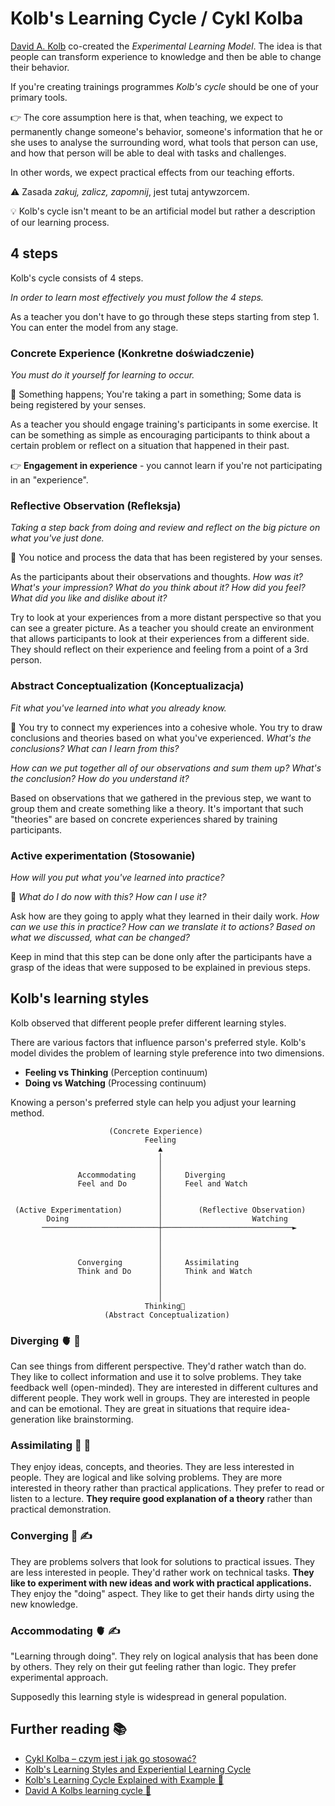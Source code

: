# Kolb's Learning Cycle / Cykl Kolba

[David A. Kolb](https://en.wikipedia.org/wiki/David_A._Kolb) co-created the _Experimental Learning
Model_. The idea is that people can transform experience to knowledge and then be able to change
their behavior.

If you're creating trainings programmes _Kolb's cycle_ should be one of your primary tools.

👉 The core assumption here is that, when teaching, we expect to permanently change someone's
behavior, someone's information that he or she uses to analyse the surrounding word, what tools that
person can use, and how that person will be able to deal with tasks and challenges.

In other words, we expect practical effects from our teaching efforts.

⚠️ Zasada _zakuj, zalicz, zapomnij_, jest tutaj antywzorcem.

💡 Kolb's cycle isn't meant to be an artificial model but rather a description of our learning
process.

## 4 steps

Kolb's cycle consists of 4 steps.

_In order to learn most effectively you must follow the 4 steps._

As a teacher you don't have to go through these steps starting from step 1. You can enter the model
from any stage.

### Concrete Experience (Konkretne doświadczenie)

_You must do it yourself for learning to occur._

🧠 Something happens; You're taking a part in something; Some data is being registered by your
senses.

As a teacher you should engage training's participants in some exercise. It can be something as
simple as encouraging participants to think about a certain problem or reflect on a situation that
happened in their past.

👉 **Engagement in experience** - you cannot learn if you're not participating in an "experience".

### Reflective Observation (Refleksja)

_Taking a step back from doing and review and reflect on the big picture on what you've just done._

🧠 You notice and process the data that has been registered by your senses.

As the participants about their observations and thoughts. _How was it? What's your impression? What
do you think about it? How did you feel? What did you like and dislike about it?_

Try to look at your experiences from a more distant perspective so that you can see a greater
picture. As a teacher you should create an environment that allows participants to look at their
experiences from a different side. They should reflect on their experience and feeling from a point
of a 3rd person.

### Abstract Conceptualization (Konceptualizacja)

_Fit what you've learned into what you already know._

🧠 You try to connect my experiences into a cohesive whole. You try to draw conclusions and theories
based on what you've experienced. _What's the conclusions? What can I learn from this?_

_How can we put together all of our observations and sum them up? What's the conclusion? How do you
understand it?_

Based on observations that we gathered in the previous step, we want to group them and create
something like a theory. It's important that such "theories" are based on concrete experiences
shared by training participants.

### Active experimentation (Stosowanie)

_How will you put what you've learned into practice?_

🧠 _What do I do now with this? How can I use it?_

Ask how are they going to apply what they learned in their daily work. _How can we use this in
practice? How can we translate it to actions? Based on what we discussed, what can be changed?_

Keep in mind that this step can be done only after the participants have a grasp of the ideas that
were supposed to be explained in previous steps.

## Kolb's learning styles

Kolb observed that different people prefer different learning styles.

There are various factors that influence parson's preferred style. Kolb's model divides the problem
of learning style preference into two dimensions.

- **Feeling vs Thinking** (Perception continuum)
- **Doing vs Watching** (Processing continuum)

Knowing a person's preferred style can help you adjust your learning method.

```
                      (Concrete Experience)
                              Feeling
                                 ▲
                                 │
                                 │
               Accommodating     │     Diverging
               Feel and Do       │     Feel and Watch
                                 │
                                 │
 (Active Experimentation)        │        (Reflective Observation)
        Doing                    │                    Watching
       ──────────────────────────┼─────────────────────────────►
                                 │
                                 │
                                 │
               Converging        │     Assimilating
               Think and Do      │     Think and Watch
                                 │
                                 │
                                 │
                              Thinking
                     (Abstract Conceptualization)
```

### Diverging 🫀 👀

Can see things from different perspective. They'd rather watch than do. They like to collect
information and use it to solve problems. They take feedback well (open-minded). They are interested
in different cultures and different people. They work well in groups. They are interested in people
and can be emotional. They are great in situations that require idea-generation like brainstorming.

### Assimilating 🤔 👀

They enjoy ideas, concepts, and theories. They are less interested in people. They are logical and
like solving problems. They are more interested in theory rather than practical applications. They
prefer to read or listen to a lecture. **They require good explanation of a theory** rather than
practical demonstration.

### Converging 🤔 ✍️

They are problems solvers that look for solutions to practical issues. They are less interested in
people. They'd rather work on technical tasks. **They like to experiment with new ideas and work
with practical applications.** They enjoy the "doing" aspect. They like to get their hands dirty
using the new knowledge.

### Accommodating 🫀 ✍️

"Learning through doing". They rely on logical analysis that has been done by others. They rely on
their gut feeling rather than logic. They prefer experimental approach.

Supposedly this learning style is widespread in general population.

## Further reading 📚

- [Cykl Kolba – czym jest i jak go stosować?](https://humanly.pl/cykl-kolba/)
- [Kolb's Learning Styles and Experiential Learning Cycle](https://www.simplypsychology.org/learning-kolb.html)
- [Kolb's Learning Cycle Explained with Example 🎥](https://www.youtube.com/watch?v=rycjUldMl3k&t=169s)
- [David A Kolbs learning cycle 🎥](https://www.youtube.com/watch?v=rvqoFhk6N2A)
